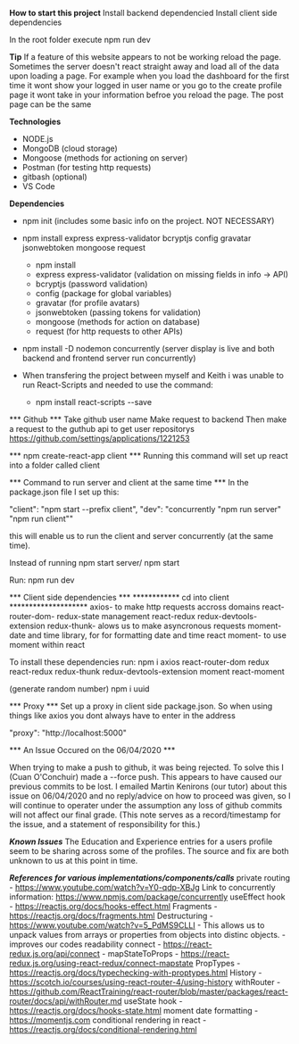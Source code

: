 **How to start this project**
Install backend dependencied
Install client side dependencies

In the root folder execute npm run dev

**Tip**
If a feature of this website appears to not be working reload the page. Sometimes the server doesn't react straight away and load all of the data upon loading a page.
For example when you load the dashboard for the first time it wont show your logged in user name or you go to the create profile page it wont take in your information befroe you reload the page. The post page can be the same 

**Technologies**

- NODE.js
- MongoDB (cloud storage)
- Mongoose (methods for actioning on server)
- Postman (for testing http requests)
- gitbash (optional)
- VS Code

**Dependencies**

- npm init (includes some basic info on the project. NOT NECESSARY)
- npm install express express-validator bcryptjs config gravatar jsonwebtoken mongoose request
    - npm install
    - express express-validator (validation on missing fields in info -> API)
    - bcryptjs (password validation)
    - config (package for global variables)
    - gravatar (for profile avatars)
    - jsonwebtoken (passing tokens for validation)
    - mongoose (methods for action on database)
    - request (for http requests to other APIs)

- npm install -D nodemon concurrently (server display is live and both backend and frontend server run concurrently)

- When transfering the project between myself and Keith i was unable to run React-Scripts and needed to use the command:
    - npm install react-scripts --save


*** Github ***
Take github user name
Make request to backend 
Then make a request to the guthub api to get user repositorys 
https://github.com/settings/applications/1221253

*** npm create-react-app client ***
Running this command will set up react into a folder called client 

*** Command to run server and client at the same time ***
In the package.json file I set up this:

"client": "npm start --prefix client",
"dev": "concurrently \"npm run server\" \"npm run client\""

this will enable us to run the client and server concurrently (at the same time).

Instead of running npm start server/ npm start

Run: npm run dev

*** Client side dependencies ***
************ cd into client ********************
axios- to make http requests accross domains 
react-router-dom-
redux-state management
react-redux
redux-devtools-extension
redux-thunk- alows us to make asyncronous requests
moment-  date and time library, for for formatting date and time 
react moment- to use moment within react

To install these dependencies run:
npm i axios react-router-dom redux react-redux redux-thunk redux-devtools-extension moment react-moment

(generate random number)
npm i uuid 

*** Proxy ***
Set up a proxy in client side package.json.
So when using things like axios you dont always have to enter in the address

"proxy": "http://localhost:5000"


*** An Issue Occured on the 06/04/2020 ***

When trying to make a push to github, it was being rejected.
To solve this I (Cuan O'Conchuir) made a --force push.
This appears to have caused our previous commits to be lost.
I emailed Martin Kenirons (our tutor) about this issue on 06/04/2020 and no reply/advice on how to proceed was given, 
so I will continue to operater under the assumption any loss of github commits will not affect our final grade.
(This note serves as a record/timestamp for the issue, and a statement of responsibility for this.)

***Known Issues***
The Education and Experience entries for a users profile seem to be sharing across some of the profiles. The source and fix are both unknown to us at this point in time.

***References for various implementations/components/calls***
private routing - https://www.youtube.com/watch?v=Y0-qdp-XBJg
Link to concurrently information: https://www.npmjs.com/package/concurrently
useEffect hook - https://reactjs.org/docs/hooks-effect.html
Fragments - https://reactjs.org/docs/fragments.html
Destructuring - https://www.youtube.com/watch?v=5_PdMS9CLLI
              - This allows us to unpack values from arrays or properties from objects into distinc objects.
              - improves our codes readability
connect - https://react-redux.js.org/api/connect
        - mapStateToProps - https://react-redux.js.org/using-react-redux/connect-mapstate
PropTypes - https://reactjs.org/docs/typechecking-with-proptypes.html
History - https://scotch.io/courses/using-react-router-4/using-history
withRouter - https://github.com/ReactTraining/react-router/blob/master/packages/react-router/docs/api/withRouter.md
useState hook - https://reactjs.org/docs/hooks-state.html
moment date formatting - https://momentjs.com
conditional rendering in react - https://reactjs.org/docs/conditional-rendering.html